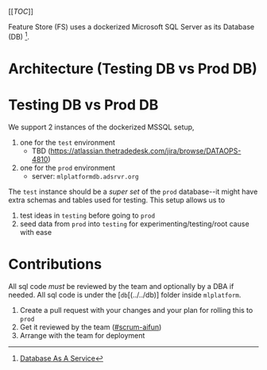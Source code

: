 
[[_TOC_]]

Feature Store (FS) uses a dockerized Microsoft SQL Server as its Database (DB) [^TTDDBAS].

# Architecture (Testing DB vs Prod DB)

# Testing DB vs Prod DB

We support 2 instances of the dockerized MSSQL setup,

1. one for the `test` environment
    * TBD (https://atlassian.thetradedesk.com/jira/browse/DATAOPS-4810) 
1. one for the `prod` environment
    * server: `mlplatformdb.adsrvr.org`

The `test` instance should be a *super set* of the `prod` database--it might have extra schemas and tables used for testing.
This setup allows us to

1. test ideas in `testing` before going to `prod`
1. seed data from `prod` into `testing` for experimenting/testing/root cause with ease

# Contributions

All sql code *must* be reviewed by the team and optionally by a DBA if needed.
All sql code is under the [`db`[(../../db)] folder inside `mlplatform`.

1. Create a pull request with your changes and your plan for rolling this to `prod` 
1. Get it reviewed by the team ([#scrum-aifun](https://thetradedesk.slack.com/archives/C01RMJ10G79))
1. Arrange with the team for deployment 




[^TTDDBAS]: [Database As A Service](https://atlassian.thetradedesk.com/confluence/x/GgudBw)
